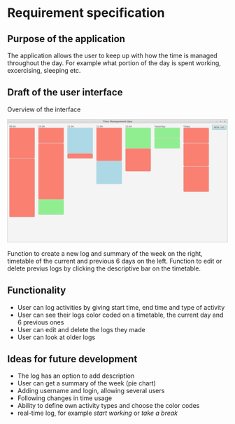 # Requirement specification

## Purpose of the application

The application allows the user to keep up with how the time is managed throughout the day. For example what portion of the day is spent working, excercising, sleeping etc.

## Draft of the user interface

Overview of the interface

<img src="https://github.com/riiraty/ot-harjoitustyo/blob/master/dokumentointi/kuvat/GUI.png" width="750">

Function to create a new log and summary of the week on the right, timetable of the current and previous 6 days on the left. Function to edit or delete previus logs by clicking the descriptive bar on the timetable.

 
## Functionality

* User can log activities by giving start time, end time and type of activity
* User can see their logs color coded on a timetable, the current day and 6 previous ones
* User can edit and delete the logs they made
* User can look at older logs 


## Ideas for future development

* The log has an option to add description
* User can get a summary of the week (pie chart)
* Adding username and login, allowing several users
* Following changes in time usage
* Ability to define own activity types and choose the color codes
* real-time log, for example *start working* or *take a break*


